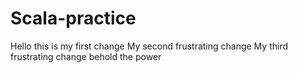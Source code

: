 # Scala-practice
Hello this is my first change
My second frustrating change
My third frustrating change
behold the power
